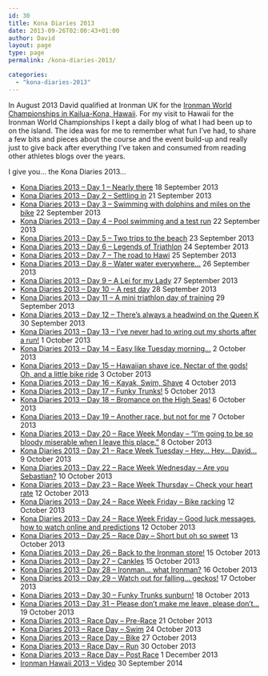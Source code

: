 ```yaml
---
id: 30
title: Kona Diaries 2013
date: 2013-09-26T02:00:43+01:00
author: David
layout: page
type: page
permalink: /kona-diaries-2013/

categories: 
  - "kona-diaries-2013"
---
```

In August 2013 David qualified at Ironman UK for the [Ironman World Championships in Kailua-Kona, Hawaii](http://www.ironman.com/triathlon/events/americas/ironman/world-championship.aspx). For my visit to Hawaii for the Ironman World Championships I kept a daily blog of what I had been up to on the island. The idea was for me to remember what fun I’ve had, to share a few bits and pieces about the course and the event build-up and really just to give back after everything I’ve taken and consumed from reading other athletes blogs over the years. 

I give you... the Kona Diaries 2013...

*   [Kona Diaries 2013 – Day 1 – Nearly there](/2013/09/kona-diaries-2013-day-1-nearly-there/) 18 September 2013
*   [Kona Diaries 2013 – Day 2 – Settling in](/2013/09/kona-diaries-2013-day-2-settling-in/) 21 September 2013
*   [Kona Diaries 2013 – Day 3 – Swimming with dolphins and miles on the bike](/2013/09/kona-diaries-2013-day-3-swimming-with-dolphins-and-miles-on-the-bike/) 22 September 2013
*   [Kona Diaries 2013 – Day 4 – Pool swimming and a test run](/2013/09/kona-diaries-2013-day-4-pool-swimming-and-a-test-run/) 22 September 2013
*   [Kona Diaries 2013 – Day 5 – Two trips to the beach](/2013/09/kona-diaries-2013-day-5-two-trips-to-the-beach/) 23 September 2013
*   [Kona Diaries 2013 – Day 6 – Legends of Triathlon](/2013/09/kona-diaries-2013-day-6-legends-of-triathlon/) 24 September 2013
*   [Kona Diaries 2013 – Day 7 – The road to Hawi](/2013/09/kona-diaries-2013-day-7-the-road-to-hawi/) 25 September 2013
*   [Kona Diaries 2013 – Day 8 – Water water everywhere…](/2013/09/kona-diaries-2013-day-8-water-water-everywhere/) 26 September 2013
*   [Kona Diaries 2013 – Day 9 – A Lei for my Lady](/2013/09/kona-diaries-2013-day-9-a-lei-for-my-lady/) 27 September 2013
*   [Kona Diaries 2013 – Day 10 – A rest day](/2013/09/kona-diaries-2013-day-10-a-rest-day/) 28 September 2013
*   [Kona Diaries 2013 – Day 11 – A mini triathlon day of training](/2013/09/kona-diaries-2013-day-11-a-mini-triathlon-day-of-training/) 29 September 2013
*   [Kona Diaries 2013 – Day 12 – There’s always a headwind on the Queen K](/2013/09/kona-diaries-2013-day-12-theres-always-a-headwind-on-the-queen-k/) 30 September 2013
*   [Kona Diaries 2013 – Day 13 – I’ve never had to wring out my shorts after a run!](/2013/10/kona-diaries-2013-day-13-ive-never-had-to-wring-out-my-shorts-after-a-run/) 1 October 2013
*   [Kona Diaries 2013 – Day 14 – Easy like Tuesday morning…](/2013/10/kona-diaries-2013-day-14-easy-like-tuesday-morning/) 2 October 2013
*   [Kona Diaries 2013 – Day 15 – Hawaiian shave ice. Nectar of the gods! Oh, and a little bike ride](/2013/10/kona-diaries-2013-day-15-hawaiian-shave-ice-nectar-of-the-gods-oh-and-a-little-bike-ride/) 3 October 2013
*   [Kona Diaries 2013 – Day 16 – Kayak, Swim, Shave](/2013/10/kona-diaries-2013-day-16-kayak-swim-shave/) 4 October 2013
*   [Kona Diaries 2013 – Day 17 – Funky Trunks!](/2013/10/kona-diaries-2013-day-17-funky-trunks/) 5 October 2013
*   [Kona Diaries 2013 – Day 18 – Bromance on the High Seas!](/2013/10/kona-diaries-2013-day-18-bromance-on-the-high-seas/) 6 October 2013
*   [Kona Diaries 2013 – Day 19 – Another race, but not for me](/2013/10/kona-diaries-2013-day-19-another-race-but-not-for-me/) 7 October 2013
*   [Kona Diaries 2013 – Day 20 – Race Week Monday – “I’m going to be so bloody miserable when I leave this place.”](/2013/10/kona-diaries-2013-day-20-race-week-monday-i-am-going-to-be-so-bloody-miserable-when-i-leave-this-place/) 8 October 2013
*   [Kona Diaries 2013 – Day 21 – Race Week Tuesday – Hey… Hey… David…](/2013/10/kona-diaries-2013-day-21-race-week-tuesday-hey-hey-david/) 9 October 2013
*   [Kona Diaries 2013 – Day 22 – Race Week Wednesday – Are you Sebastian?](/2013/10/kona-diaries-2013-day-22-race-week-wednesday-are-you-sebastian/) 10 October 2013
*   [Kona Diaries 2013 – Day 23 – Race Week Thursday – Check your heart rate](/2013/10/kona-diaries-2013-day-23-race-week-thursday-check-your-heart-rate/) 12 October 2013
*   [Kona Diaries 2013 – Day 24 – Race Week Friday – Bike racking](/2013/10/kona-diaries-2013-day-24-race-week-friday-bike-racking/) 12 October 2013
*   [Kona Diaries 2013 – Day 24 – Race Week Friday – Good luck messages, how to watch online and predictions](/2013/10/kona-diaries-2013-day-24-race-week-friday-good-luck-messages-how-to-watch-online-and-predictions/) 12 October 2013
*   [Kona Diaries 2013 – Day 25 – Race Day – Short but oh so sweet](/2013/10/kona-diaries-2013-day-25-race-day-short-but-oh-so-sweet/) 13 October 2013
*   [Kona Diaries 2013 – Day 26 – Back to the Ironman store!](/2013/10/kona-diaries-2013-day-26-back-to-the-ironman-store/) 15 October 2013
*   [Kona Diaries 2013 – Day 27 – Cankles](/2013/10/kona-diaries-2013-day-27-cankles/) 15 October 2013
*   [Kona Diaries 2013 – Day 28 – Ironman… what Ironman?](/2013/10/kona-diaries-2013-day-28-ironman-what-ironman/) 16 October 2013
*   [Kona Diaries 2013 – Day 29 – Watch out for falling… geckos!](/2013/10/kona-diaries-2013-day-29-watch-out-for-falling-geckos/) 17 October 2013
*   [Kona Diaries 2013 – Day 30 – Funky Trunks sunburn!](/2013/10/kona-diaries-2013-day-30-funky-trunks-sunburn/) 18 October 2013
*   [Kona Diaries 2013 – Day 31 – Please don’t make me leave, please don’t…](/2013/10/kona-diaries-2013-day-31-please-dont-make-me-leave-please-dont/) 19 October 2013
*   [Kona Diaries 2013 – Race Day – Pre-Race](/2013/10/kona-diaries-2013-race-day-pre-race/) 21 October 2013
*   [Kona Diaries 2013 – Race Day – Swim](/2013/10/kona-diaries-2013-race-day-swim/) 24 October 2013
*   [Kona Diaries 2013 – Race Day – Bike](/2013/10/kona-diaries-2013-race-day-bike/) 27 October 2013
*   [Kona Diaries 2013 – Race Day – Run](/2013/10/kona-diaries-2013-race-day-run/) 30 October 2013
*   [Kona Diaries 2013 – Race Day – Post Race](/2013/12/kona-diaries-2013-race-day-post-race/) 1 December 2013
*   [Ironman Hawaii 2013 – Video](/2014/09/ironman-hawaii-2013-video/) 30 September 2014